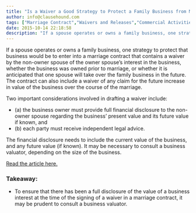 ```yaml
---
title: "Is a Waiver a Good Strategy to Protect a Family Business from Marital Breakup?"
author: info@clausehound.com
tags: ["Marriage Contract","Waivers and Releases","Commercial Activities","info@clausehound.com"]
date: 2015-10-14 22:18:58
description: "If a spouse operates or owns a family business, one strategy to protect that business would be to enter into a marriage contract that contains a waiver by the non-owner spouse of the owner spouse’s interest in the business."
---
```




If a spouse operates or owns a family business, one strategy to protect that business would be to enter into a marriage contract that contains a waiver by the non-owner spouse of the owner spouse’s interest in the business, whether the business was owned prior to marriage, or whether it is anticipated that one spouse will take over the family business in the future. The contract can also include a waiver of any claim for the future increase in value of the business over the course of the marriage.

Two important considerations involved in drafting a waiver include: 
- (a) the business owner must provide full financial disclosure to the non-owner spouse regarding the business’ present value and its future value if known, and 
- (b) each party must receive independent legal advice. 

The financial disclosure needs to include the current value of the business, and any future value (if known). It may be necessary to consult a business valuator, depending on the size of the business.

[Read the article here.](http://www.matrimonialmattersblog.com/domestic-constracts/marriage-contract/)

### Takeaway:
- To ensure that there has been a full disclosure of the value of a business interest at the time of the signing of a waiver in a marriage contract, it may be prudent to consult a business valuator.
